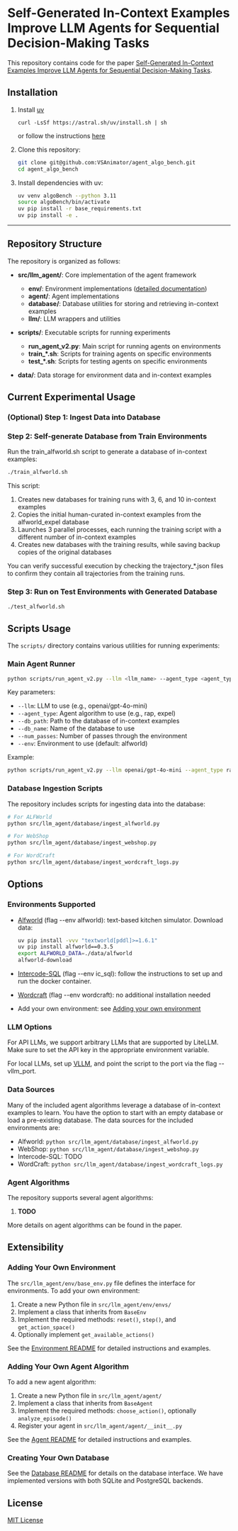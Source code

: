 # Self-Generated In-Context Examples Improve LLM Agents for Sequential Decision-Making Tasks

This repository contains code for the paper [Self-Generated In-Context Examples Improve LLM Agents for Sequential Decision-Making Tasks](https://arxiv.org/abs/2505.00234). 

## Installation

1. Install [uv](https://docs.astral.sh/uv/)

    ```
    curl -LsSf https://astral.sh/uv/install.sh | sh
    ```

    or follow the instructions [here](https://docs.astral.sh/uv/getting-started/installation/)

2. Clone this repository: 
    ```bash
    git clone git@github.com:VSAnimator/agent_algo_bench.git
    cd agent_algo_bench
    ```

3. Install dependencies with uv:

    ```bash
    uv venv algoBench --python 3.11
    source algoBench/bin/activate
    uv pip install -r base_requirements.txt
    uv pip install -e .
    ```

---

## Repository Structure

The repository is organized as follows:

- **src/llm_agent/**: Core implementation of the agent framework
  - **env/**: Environment implementations ([detailed documentation](src/llm_agent/env/README.md))
  - **agent/**: Agent implementations
  - **database/**: Database utilities for storing and retrieving in-context examples
  - **llm/**: LLM wrappers and utilities

- **scripts/**: Executable scripts for running experiments
  - **run_agent_v2.py**: Main script for running agents on environments
  - **train_*.sh**: Scripts for training agents on specific environments
  - **test_*.sh**: Scripts for testing agents on specific environments

- **data/**: Data storage for environment data and in-context examples

## Current Experimental Usage

### (Optional) Step 1: Ingest Data into Database

### Step 2: Self-generate Database from Train Environments

Run the train_alfworld.sh script to generate a database of in-context examples:

```bash
./train_alfworld.sh
```

This script:
1. Creates new databases for training runs with 3, 6, and 10 in-context examples
2. Copies the initial human-curated in-context examples from the alfworld_expel database
3. Launches 3 parallel processes, each running the training script with a different number of in-context examples
4. Creates new databases with the training results, while saving backup copies of the original databases

You can verify successful execution by checking the trajectory_*.json files to confirm they contain all trajectories from the training runs.

### Step 3: Run on Test Environments with Generated Database

```bash
./test_alfworld.sh
```

## Scripts Usage

The `scripts/` directory contains various utilities for running experiments:

### Main Agent Runner

```bash
python scripts/run_agent_v2.py --llm <llm_name> --agent_type <agent_type> --db_path <database_path> --db_name <database_name> --num_passes <num_passes>
```

Key parameters:
- `--llm`: LLM to use (e.g., openai/gpt-4o-mini)
- `--agent_type`: Agent algorithm to use (e.g., rap, expel)
- `--db_path`: Path to the database of in-context examples
- `--db_name`: Name of the database to use
- `--num_passes`: Number of passes through the environment
- `--env`: Environment to use (default: alfworld)

Example:
```bash
python scripts/run_agent_v2.py --llm openai/gpt-4o-mini --agent_type rap --db_path /data/rl/clone_test/data/alfworld_expel/learning.db --db_name expel_rap_testonly --num_passes 1
```

### Database Ingestion Scripts

The repository includes scripts for ingesting data into the database:

```bash
# For ALFWorld
python src/llm_agent/database/ingest_alfworld.py

# For WebShop
python src/llm_agent/database/ingest_webshop.py

# For WordCraft
python src/llm_agent/database/ingest_wordcraft_logs.py
```

## Options

### Environments Supported

- [Alfworld](https://github.com/alfworld/alfworld) (flag --env alfworld): text-based kitchen simulator. Download data:
    ```bash
    uv pip install -vvv "textworld[pddl]>=1.6.1"
    uv pip install alfworld==0.3.5
    export ALFWORLD_DATA=./data/alfworld
    alfworld-download
    ```

- [Intercode-SQL](https://github.com/princeton-nlp/intercode) (flag --env ic_sql): follow the instructions to set up and run the docker container. 

- [Wordcraft](https://github.com/minqi/wordcraft) (flag --env wordcraft): no additional installation needed

- Add your own environment: see [Adding your own environment](#adding-your-own-environment)

### LLM Options

For API LLMs, we support arbitrary LLMs that are supported by LiteLLM. Make sure to set the API key in the appropriate environment variable.

For local LLMs, set up [VLLM](https://github.com/vllm-project/vllm), and point the script to the port via the flag --vllm_port.

### Data Sources

Many of the included agent algorithms leverage a database of in-context examples to learn. You have the option to start with an empty database or load a pre-existing database. The data sources for the included environments are:

- Alfworld: ```python src/llm_agent/database/ingest_alfworld.py```
- WebShop: ```python src/llm_agent/database/ingest_webshop.py```
- Intercode-SQL: TODO
- WordCraft: ```python src/llm_agent/database/ingest_wordcraft_logs.py```

### Agent Algorithms

The repository supports several agent algorithms:

1. **TODO**

More details on agent algorithms can be found in the paper.

## Extensibility

### Adding Your Own Environment

The `src/llm_agent/env/base_env.py` file defines the interface for environments. To add your own environment:

1. Create a new Python file in `src/llm_agent/env/envs/`
2. Implement a class that inherits from `BaseEnv`
3. Implement the required methods: `reset()`, `step()`, and `get_action_space()`
4. Optionally implement `get_available_actions()`

See the [Environment README](src/llm_agent/env/README.md) for detailed instructions and examples.

### Adding Your Own Agent Algorithm

To add a new agent algorithm:

1. Create a new Python file in `src/llm_agent/agent/`
2. Implement a class that inherits from `BaseAgent`
3. Implement the required methods: `choose_action()`, optionally `analyze_episode()`
4. Register your agent in `src/llm_agent/agent/__init__.py`

See the [Agent README](src/llm_agent/agent/README.md) for detailed instructions and examples.

### Creating Your Own Database

See the [Database README](src/llm_agent/database/README.md) for details on the database interface. We have implemented versions with both SQLite and PostgreSQL backends. 

## License

[MIT License](LICENSE)
